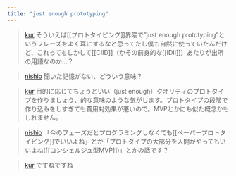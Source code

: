 ```yaml
---
title: "just enough prototyping"
---
```


> [kur](https://twitter.com/kur/status/1643790057369931776) そういえば[[プロトタイピング]]界隈で”just enough prototyping”というフレーズをよく耳にするなと思ってたし僕も自然に使っていたんだけど、これってもしかして[[CIID]]（かその前身的な[[IDII]]）あたりが出所の用語なのか…？

> [nishio](https://twitter.com/nishio/status/1643792247840997376) 聞いた記憶がない、どういう意味？

> [kur](https://twitter.com/kur/status/1643807315437682688) 目的に応じてちょうどいい（just enough）クオリティのプロトタイプを作りましょう、的な意味のような気がします。プロトタイプの段階で作り込みをしすぎても費用対効果が悪いので。MVPとかにも似た概念かもしれません。

> [nishio](https://twitter.com/nishio/status/1643808666452377602) 「今のフェーズだとプログラミングしなくても[[ペーパープロトタイピング]]でいいよね」とか「プロトタイプの大部分を人間がやってもいいよね([[コンシェルジュ型MVP]])」とかの話です？

> [kur](https://twitter.com/kur/status/1643809741762891776) ですねですね
